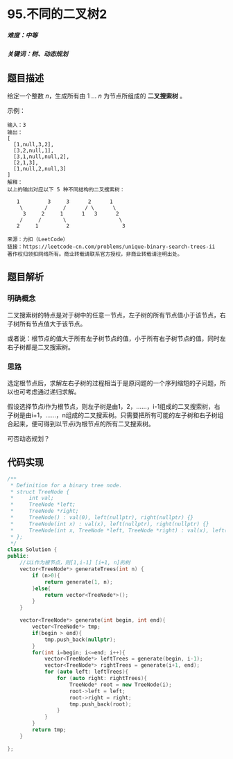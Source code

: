 # 95.不同的二叉树2

##### 难度：中等

##### 关键词：树、动态规划

## 题目描述

给定一个整数 *n*，生成所有由 1 ... *n* 为节点所组成的 **二叉搜索树** 。

示例：

```
输入：3
输出：
[
  [1,null,3,2],
  [3,2,null,1],
  [3,1,null,null,2],
  [2,1,3],
  [1,null,2,null,3]
]
解释：
以上的输出对应以下 5 种不同结构的二叉搜索树：

   1         3     3      2      1
    \       /     /      / \      \
     3     2     1      1   3      2
    /     /       \                 \
   2     1         2                 3

来源：力扣（LeetCode）
链接：https://leetcode-cn.com/problems/unique-binary-search-trees-ii
著作权归领扣网络所有。商业转载请联系官方授权，非商业转载请注明出处。
```

## 题目解析

### 明确概念

二叉搜索树的特点是对于树中的任意一节点，左子树的所有节点值小于该节点，右子树所有节点值大于该节点。

或者说：根节点的值大于所有左子树节点的值，小于所有右子树节点的值，同时左右子树都是二叉搜索树。

### 思路

选定根节点后，求解左右子树的过程相当于是原问题的一个序列缩短的子问题，所以也可考虑通过递归求解。



假设选择节点i作为根节点，则左子树是由1，2，……，i-1组成的二叉搜索树，右子树是由i+1，……，n组成的二叉搜索树。只需要把所有可能的左子树和右子树组合起来，便可得到以节点i为根节点的所有二叉搜索树。



可否动态规划？



## 代码实现

```c++
/**
 * Definition for a binary tree node.
 * struct TreeNode {
 *     int val;
 *     TreeNode *left;
 *     TreeNode *right;
 *     TreeNode() : val(0), left(nullptr), right(nullptr) {}
 *     TreeNode(int x) : val(x), left(nullptr), right(nullptr) {}
 *     TreeNode(int x, TreeNode *left, TreeNode *right) : val(x), left(left), right(right) {}
 * };
 */
class Solution {
public:
    //以i作为根节点，则[1,i-1] [i+1, n]的树
    vector<TreeNode*> generateTrees(int n) {
        if (n>0){
            return generate(1, n);
        }else{
            return vector<TreeNode*>();
        }
    }

    vector<TreeNode*> generate(int begin, int end){
        vector<TreeNode*> tmp;
        if(begin > end){
            tmp.push_back(nullptr);
        }
        for(int i=begin; i<=end; i++){
            vector<TreeNode*> leftTrees = generate(begin, i-1);
            vector<TreeNode*> rightTrees = generate(i+1, end);
            for (auto left: leftTrees){
                for (auto right: rightTrees){
                    TreeNode* root = new TreeNode(i);
                    root->left = left;
                    root->right = right;
                    tmp.push_back(root);
                }
            }
        }
        return tmp;
    }

};
```